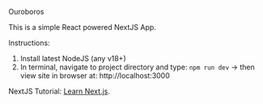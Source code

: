 Ouroboros

This is a simple React powered NextJS App.

Instructions:
1. Install latest NodeJS (any v18+)
2. In terminal, navigate to project directory and type:  `npm run dev`  -> then view site in browser at: http://localhost:3000

NextJS Tutorial: [Learn Next.js](https://nextjs.org/learn).